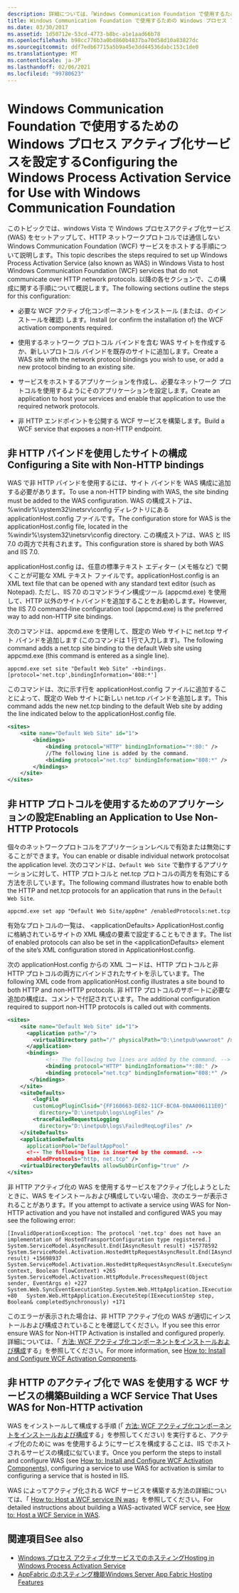 ```yaml
---
description: 詳細については、「Windows Communication Foundation で使用するための Windows プロセスアクティブ化サービスの構成」を参照してください。
title: Windows Communication Foundation で使用するための Windows プロセス アクティブ化サービスを設定する
ms.date: 03/30/2017
ms.assetid: 1d50712e-53cd-4773-b8bc-a1e1aad66b78
ms.openlocfilehash: b98cc776b3a0bd860b4837ba70d58d10a83827dc
ms.sourcegitcommit: ddf7edb67715a5b9a45e3dd44536dabc153c1de0
ms.translationtype: MT
ms.contentlocale: ja-JP
ms.lasthandoff: 02/06/2021
ms.locfileid: "99780623"
---
```

# <a name="configuring-the-windows-process-activation-service-for-use-with-windows-communication-foundation"></a><span data-ttu-id="cc5d6-103">Windows Communication Foundation で使用するための Windows プロセス アクティブ化サービスを設定する</span><span class="sxs-lookup"><span data-stu-id="cc5d6-103">Configuring the Windows Process Activation Service for Use with Windows Communication Foundation</span></span>

<span data-ttu-id="cc5d6-104">このトピックでは、windows Vista で Windows プロセスアクティブ化サービス (WAS) をセットアップして、HTTP ネットワークプロトコルでは通信しない Windows Communication Foundation (WCF) サービスをホストする手順について説明します。</span><span class="sxs-lookup"><span data-stu-id="cc5d6-104">This topic describes the steps required to set up Windows Process Activation Service (also known as WAS) in Windows Vista to host Windows Communication Foundation (WCF) services that do not communicate over HTTP network protocols.</span></span> <span data-ttu-id="cc5d6-105">以降の各セクションで、この構成に関する手順について概説します。</span><span class="sxs-lookup"><span data-stu-id="cc5d6-105">The following sections outline the steps for this configuration:</span></span>  
  
- <span data-ttu-id="cc5d6-106">必要な WCF アクティブ化コンポーネントをインストール (または、のインストールを確認) します。</span><span class="sxs-lookup"><span data-stu-id="cc5d6-106">Install (or confirm the installation of) the WCF activation components required.</span></span>  
  
- <span data-ttu-id="cc5d6-107">使用するネットワーク プロトコル バインドを含む WAS サイトを作成するか、新しいプロトコル バインドを既存のサイトに追加します。</span><span class="sxs-lookup"><span data-stu-id="cc5d6-107">Create a WAS site with the network protocol bindings you wish to use, or add a new protocol binding to an existing site.</span></span>  
  
- <span data-ttu-id="cc5d6-108">サービスをホストするアプリケーションを作成し、必要なネットワーク プロトコルを使用するようにそのアプリケーションを設定します。</span><span class="sxs-lookup"><span data-stu-id="cc5d6-108">Create an application to host your services and enable that application to use the required network protocols.</span></span>  
  
- <span data-ttu-id="cc5d6-109">非 HTTP エンドポイントを公開する WCF サービスを構築します。</span><span class="sxs-lookup"><span data-stu-id="cc5d6-109">Build a WCF service that exposes a non-HTTP endpoint.</span></span>  
  
## <a name="configuring-a-site-with-non-http-bindings"></a><span data-ttu-id="cc5d6-110">非 HTTP バインドを使用したサイトの構成</span><span class="sxs-lookup"><span data-stu-id="cc5d6-110">Configuring a Site with Non-HTTP bindings</span></span>  

 <span data-ttu-id="cc5d6-111">WAS で非 HTTP バインドを使用するには、サイト バインドを WAS 構成に追加する必要があります。</span><span class="sxs-lookup"><span data-stu-id="cc5d6-111">To use a non-HTTP binding with WAS, the site binding must be added to the WAS configuration.</span></span> <span data-ttu-id="cc5d6-112">WAS の構成ストアは、%windir%\system32\inetsrv\config ディレクトリにある applicationHost.config ファイルです。</span><span class="sxs-lookup"><span data-stu-id="cc5d6-112">The configuration store for WAS is the applicationHost.config file, located in the %windir%\system32\inetsrv\config directory.</span></span> <span data-ttu-id="cc5d6-113">この構成ストアは、WAS と IIS 7.0 の両方で共有されます。</span><span class="sxs-lookup"><span data-stu-id="cc5d6-113">This configuration store is shared by both WAS and IIS 7.0.</span></span>  
  
 <span data-ttu-id="cc5d6-114">applicationHost.config は、任意の標準テキスト エディター (メモ帳など) で開くことが可能な XML テキスト ファイルです。</span><span class="sxs-lookup"><span data-stu-id="cc5d6-114">applicationHost.config is an XML text file that can be opened with any standard text editor (such as Notepad).</span></span> <span data-ttu-id="cc5d6-115">ただし、IIS 7.0 のコマンドライン構成ツール (appcmd.exe) を使用して、HTTP 以外のサイトバインドを追加することをお勧めします。</span><span class="sxs-lookup"><span data-stu-id="cc5d6-115">However, the IIS 7.0 command-line configuration tool (appcmd.exe) is the preferred way to add non-HTTP site bindings.</span></span>  
  
 <span data-ttu-id="cc5d6-116">次のコマンドは、appcmd.exe を使用して、既定の Web サイトに net.tcp サイト バインドを追加します (このコマンドは 1 行で入力します)。</span><span class="sxs-lookup"><span data-stu-id="cc5d6-116">The following command adds a net.tcp site binding to the default Web site using appcmd.exe (this command is entered as a single line).</span></span>  
  
```console  
appcmd.exe set site "Default Web Site" -+bindings.[protocol='net.tcp',bindingInformation='808:*']  
```  
  
 <span data-ttu-id="cc5d6-117">このコマンドは、次に示す行を applicationHost.config ファイルに追加することによって、既定の Web サイトに新しい net.tcp バインドを追加します。</span><span class="sxs-lookup"><span data-stu-id="cc5d6-117">This command adds the new net.tcp binding to the default Web site by adding the line indicated below to the applicationHost.config file.</span></span>  
  
```xml  
<sites>  
    <site name="Default Web Site" id="1">  
        <bindings>  
            <binding protocol="HTTP" bindingInformation="*:80:" />  
            //The following line is added by the command.  
            <binding protocol="net.tcp" bindingInformation="808:*" />  
        </bindings>  
    </site>  
</sites>  
```  
  
## <a name="enabling-an-application-to-use-non-http-protocols"></a><span data-ttu-id="cc5d6-118">非 HTTP プロトコルを使用するためのアプリケーションの設定</span><span class="sxs-lookup"><span data-stu-id="cc5d6-118">Enabling an Application to Use Non-HTTP Protocols</span></span>  

 <span data-ttu-id="cc5d6-119">個々のネットワークプロトコルをアプリケーションレベルで有効または無効にすることができます。</span><span class="sxs-lookup"><span data-stu-id="cc5d6-119">You can enable or disable individual network protocolsat the application level.</span></span> <span data-ttu-id="cc5d6-120">次のコマンドは、`Default Web Site` で動作するアプリケーションに対して、HTTP プロトコルと net.tcp プロトコルの両方を有効にする方法を示しています。</span><span class="sxs-lookup"><span data-stu-id="cc5d6-120">The following command illustrates how to enable both the HTTP and net.tcp protocols for an application that runs in the `Default Web Site`.</span></span>  
  
```console  
appcmd.exe set app "Default Web Site/appOne" /enabledProtocols:net.tcp  
```  
  
 <span data-ttu-id="cc5d6-121">有効なプロトコルの一覧は、 \<applicationDefaults> ApplicationHost.config に格納されているサイトの XML 構成の要素で設定することもできます。</span><span class="sxs-lookup"><span data-stu-id="cc5d6-121">The list of enabled protocols can also be set in the \<applicationDefaults> element of the site’s XML configuration stored in ApplicationHost.config.</span></span>  
  
 <span data-ttu-id="cc5d6-122">次の applicationHost.config からの XML コードは、HTTP プロトコルと非 HTTP プロトコルの両方にバインドされたサイトを示しています。</span><span class="sxs-lookup"><span data-stu-id="cc5d6-122">The following XML code from applicationHost.config illustrates a site bound to both HTTP and non-HTTP protocols.</span></span> <span data-ttu-id="cc5d6-123">非 HTTP プロトコルのサポートに必要な追加の構成は、コメントで付記されています。</span><span class="sxs-lookup"><span data-stu-id="cc5d6-123">The additional configuration required to support non-HTTP protocols is called out with comments.</span></span>  
  
```xml  
<sites>  
    <site name="Default Web Site" id="1">  
      <application path="/">  
        <virtualDirectory path="/" physicalPath="D:\inetpub\wwwroot" />  
      </application>  
      <bindings>  
            <!-- The following two lines are added by the command. -->
            <binding protocol="HTTP" bindingInformation="*:80:" />  
            <binding protocol="net.tcp" bindingInformation="808:*" />  
       </bindings>  
    </site>  
    <siteDefaults>  
        <logFile
        customLogPluginClsid="{FF160663-DE82-11CF-BC0A-00AA006111E0}"  
          directory="D:\inetpub\logs\LogFiles" />  
        <traceFailedRequestsLogging
          directory="D:\inetpub\logs\FailedReqLogFiles" />  
    </siteDefaults>  
    <applicationDefaults
      applicationPool="DefaultAppPool"
      <!-- The following line is inserted by the command. -->
      enabledProtocols="http, net.tcp" />  
    <virtualDirectoryDefaults allowSubDirConfig="true" />  
</sites>  
```  
  
 <span data-ttu-id="cc5d6-124">非 HTTP アクティブ化の WAS を使用するサービスをアクティブ化しようとしたときに、WAS をインストールおよび構成していない場合、次のエラーが表示されることがあります。</span><span class="sxs-lookup"><span data-stu-id="cc5d6-124">If you attempt to activate a service using WAS for Non-HTTP activation and you have not installed and configured WAS you may see the following error:</span></span>  
  
```output  
[InvalidOperationException: The protocol 'net.tcp' does not have an implementation of HostedTransportConfiguration type registered.]   System.ServiceModel.AsyncResult.End(IAsyncResult result) +15778592   System.ServiceModel.Activation.HostedHttpRequestAsyncResult.End(IAsyncResult result) +15698937   System.ServiceModel.Activation.HostedHttpRequestAsyncResult.ExecuteSynchronous(HttpApplication context, Boolean flowContext) +265   System.ServiceModel.Activation.HttpModule.ProcessRequest(Object sender, EventArgs e) +227   System.Web.SyncEventExecutionStep.System.Web.HttpApplication.IExecutionStep.Execute() +80   System.Web.HttpApplication.ExecuteStep(IExecutionStep step, Boolean& completedSynchronously) +171  
```  
  
 <span data-ttu-id="cc5d6-125">このエラーが表示された場合は、非 HTTP アクティブ化の WAS が適切にインストールおよび構成されていることを確認してください。</span><span class="sxs-lookup"><span data-stu-id="cc5d6-125">If you see this error ensure WAS for Non-HTTP Activation is installed and configured properly.</span></span> <span data-ttu-id="cc5d6-126">詳細については、「 [方法: WCF アクティブ化コンポーネントをインストールおよび構成](how-to-install-and-configure-wcf-activation-components.md)する」を参照してください。</span><span class="sxs-lookup"><span data-stu-id="cc5d6-126">For more information, see [How to: Install and Configure WCF Activation Components](how-to-install-and-configure-wcf-activation-components.md).</span></span>  
  
## <a name="building-a-wcf-service-that-uses-was-for-non-http-activation"></a><span data-ttu-id="cc5d6-127">非 HTTP のアクティブ化で WAS を使用する WCF サービスの構築</span><span class="sxs-lookup"><span data-stu-id="cc5d6-127">Building a WCF Service That Uses WAS for Non-HTTP activation</span></span>  

 <span data-ttu-id="cc5d6-128">WAS をインストールして構成する手順 (「 [方法: WCF アクティブ化コンポーネントをインストールおよび構成](how-to-install-and-configure-wcf-activation-components.md)する」を参照してください) を実行すると、アクティブ化のために was を使用するようにサービスを構成することは、IIS でホストされるサービスの構成に似ています。</span><span class="sxs-lookup"><span data-stu-id="cc5d6-128">Once you perform the steps to install and configure WAS (see [How to: Install and Configure WCF Activation Components](how-to-install-and-configure-wcf-activation-components.md)), configuring a service to use WAS for activation is similar to configuring a service that is hosted in IIS.</span></span>  
  
 <span data-ttu-id="cc5d6-129">WAS によってアクティブ化される WCF サービスを構築する方法の詳細については、「 [How to: Host a WCF service IN was](how-to-host-a-wcf-service-in-was.md)」を参照してください。</span><span class="sxs-lookup"><span data-stu-id="cc5d6-129">For detailed instructions about building a WAS-activated WCF service, see [How to: Host a WCF Service in WAS](how-to-host-a-wcf-service-in-was.md).</span></span>  
  
## <a name="see-also"></a><span data-ttu-id="cc5d6-130">関連項目</span><span class="sxs-lookup"><span data-stu-id="cc5d6-130">See also</span></span>

- [<span data-ttu-id="cc5d6-131">Windows プロセス アクティブ化サービスでのホスティング</span><span class="sxs-lookup"><span data-stu-id="cc5d6-131">Hosting in Windows Process Activation Service</span></span>](hosting-in-windows-process-activation-service.md)
- <span data-ttu-id="cc5d6-132">[AppFabric のホスティング機能](/previous-versions/appfabric/ee677189(v=azure.10))</span><span class="sxs-lookup"><span data-stu-id="cc5d6-132">[Windows Server App Fabric Hosting Features](/previous-versions/appfabric/ee677189(v=azure.10))</span></span>
